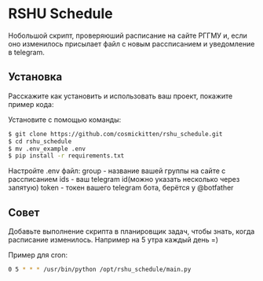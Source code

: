 # RSHU Schedule
Нобольшой скрипт, проверяюший расписание на сайте РГГМУ и, если оно изменилось присылает файл с новым рассписанием и уведомление в telegram.

## Установка
Расскажите как установить и использовать ваш проект, покажите пример кода:

Установите с помощью команды:
```sh
$ git clone https://github.com/cosmickitten/rshu_schedule.git
$ cd rshu_schedule
$ mv .env_example .env
$ pip install -r requirements.txt 
```
Настройте .env файл:
group   -   название вашей группы на сайте с рассписанием
ids - ваш telegram id(можно указать несколько через запятую)
token - токен вашего telegram бота, берётся у @botfather


## Совет
Добавьте выполнение скрипта в планировщик задач, чтобы знать, когда расписание изменилось. Например на 5 утра каждый день =)

Пример для cron:
```sh
0 5 * * * /usr/bin/python /opt/rshu_schedule/main.py
```